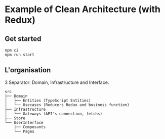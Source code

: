 # Example of Clean Architecture (with Redux)

## Get started
```
npm ci
npm run start
```

## L'organisation

3 Separator: Domain, Infrastructure and Interface.

```
src
├── Domain
│   ├── Entities (TypeScript Entities)
│   └── Usecases (Reducers Redux and business function)
├── Infrastructure
│   └── Gateways (API's connection, fetchs)
├── Store
└── UserInterface
    ├── Composants
    └── Pages
```